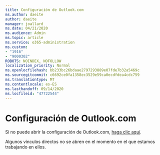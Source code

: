 ```yaml
---
title: Configuración de Outlook.com
ms.author: daeite
author: daeite
manager: joallard
ms.date: 04/21/2020
ms.audience: Admin
ms.topic: article
ms.service: o365-administration
ms.custom:
- "1916"
- "9000302"
ROBOTS: NOINDEX, NOFOLLOW
localization_priority: Normal
ms.openlocfilehash: bb233bc26bdaae2797293889e07fde7b32a5469c
ms.sourcegitcommit: c6692ce0fa1358ec3529e59ca0ecdfdea4cdc759
ms.translationtype: MT
ms.contentlocale: es-ES
ms.lasthandoff: 09/14/2020
ms.locfileid: "47722544"
---
```

# <a name="settings-in-outlookcom"></a>Configuración de Outlook.com

Si no puede abrir la configuración de Outlook.com, [haga clic aquí](https://outlook.live.com/mail/options/general/timeAndLanguage).

Algunos vínculos directos no se abren en el momento en el que estamos trabajando en ellos.